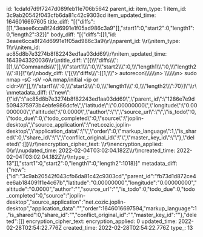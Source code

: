 id: 1cdafd7d9f7247d089feb11e706b5642
parent_id: 
item_type: 1
item_id: 3c9ab20542f043cfb6da81c42c9303cd
item_updated_time: 1646016697605
title_diff: "[{\"diffs\":[[1,\"3eaee6cca8f24d6991e1f05ad986c3a9\"]],\"start1\":0,\"start2\":0,\"length1\":0,\"length2\":32}]"
body_diff: "[{\"diffs\":[[1,\"id: 3eaee6cca8f24d6991e1f05ad986c3a9\\\r\\\nparent_id: \\\r\\\nitem_type: 1\\\r\\\nitem_id: ac85d8b7e3274b8f82243ed1aa03dd69\\\r\\\nitem_updated_time: 1643943320036\\\r\\\ntitle_diff: \\\"[{\\\\\\\"diffs\\\\\\\":[[1,\\\\\\\"Commands\\\\\\\"]],\\\\\\\"start1\\\\\\\":0,\\\\\\\"start2\\\\\\\":0,\\\\\\\"length1\\\\\\\":0,\\\\\\\"length2\\\\\\\":8}]\\\"\\\r\\\nbody_diff: \\\"[{\\\\\\\"diffs\\\\\\\":[[1,\\\\\\\"> autorecon\\\\\\\\\\\\\n> \\\\\\\\\\\\\n> sudo nmap -sC -sV -oA nmap/initial &lt;ip or cidr&gt;\\\\\\\"]],\\\\\\\"start1\\\\\\\":0,\\\\\\\"start2\\\\\\\":0,\\\\\\\"length1\\\\\\\":0,\\\\\\\"length2\\\\\\\":70}]\\\"\\\r\\\nmetadata_diff: {\\\"new\\\":{\\\"id\\\":\\\"ac85d8b7e3274b8f82243ed1aa03dd69\\\",\\\"parent_id\\\":\\\"1286e7e9d5094375973b4ebfe986dcfe\\\",\\\"latitude\\\":\\\"0.00000000\\\",\\\"longitude\\\":\\\"0.00000000\\\",\\\"altitude\\\":\\\"0.0000\\\",\\\"author\\\":\\\"\\\",\\\"source_url\\\":\\\"\\\",\\\"is_todo\\\":0,\\\"todo_due\\\":0,\\\"todo_completed\\\":0,\\\"source\\\":\\\"joplin-desktop\\\",\\\"source_application\\\":\\\"net.cozic.joplin-desktop\\\",\\\"application_data\\\":\\\"\\\",\\\"order\\\":0,\\\"markup_language\\\":1,\\\"is_shared\\\":0,\\\"share_id\\\":\\\"\\\",\\\"conflict_original_id\\\":\\\"\\\",\\\"master_key_id\\\":\\\"\\\"},\\\"deleted\\\":[]}\\\r\\\nencryption_cipher_text: \\\r\\\nencryption_applied: 0\\\r\\\nupdated_time: 2022-02-04T03:02:04.182Z\\\r\\\ncreated_time: 2022-02-04T03:02:04.182Z\\\r\\\ntype_: 13\"]],\"start1\":0,\"start2\":0,\"length1\":0,\"length2\":1018}]"
metadata_diff: {"new":{"id":"3c9ab20542f043cfb6da81c42c9303cd","parent_id":"fb73d1d872ce4ee6ab184091f1e4c67b","latitude":"0.00000000","longitude":"0.00000000","altitude":"0.0000","author":"","source_url":"","is_todo":0,"todo_due":0,"todo_completed":0,"source":"joplin-desktop","source_application":"net.cozic.joplin-desktop","application_data":"","order":1646016697594,"markup_language":1,"is_shared":0,"share_id":"","conflict_original_id":"","master_key_id":""},"deleted":[]}
encryption_cipher_text: 
encryption_applied: 0
updated_time: 2022-02-28T02:54:22.776Z
created_time: 2022-02-28T02:54:22.776Z
type_: 13